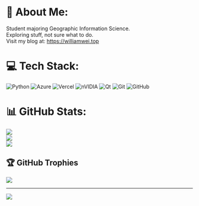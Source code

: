 # 💫 About Me:
Student majoring Geographic Information Science.<br>Exploring stuff, not sure what to do.<br>Visit my blog at: https://williamwei.top


# 💻 Tech Stack:
![Python](https://img.shields.io/badge/python-3670A0?style=for-the-badge&logo=python&logoColor=ffdd54) ![Azure](https://img.shields.io/badge/azure-%230072C6.svg?style=for-the-badge&logo=microsoftazure&logoColor=white) ![Vercel](https://img.shields.io/badge/vercel-%23000000.svg?style=for-the-badge&logo=vercel&logoColor=white) ![nVIDIA](https://img.shields.io/badge/cuda-000000.svg?style=for-the-badge&logo=nVIDIA&logoColor=green) ![Qt](https://img.shields.io/badge/Qt-%23217346.svg?style=for-the-badge&logo=Qt&logoColor=white) ![Git](https://img.shields.io/badge/git-%23F05033.svg?style=for-the-badge&logo=git&logoColor=white) ![GitHub](https://img.shields.io/badge/github-%23121011.svg?style=for-the-badge&logo=github&logoColor=white)
# 📊 GitHub Stats:
![](https://github-readme-stats.vercel.app/api?username=WiIIiamWei&theme=transparent&hide_border=true&include_all_commits=false&count_private=false)<br/>
![](https://github-readme-streak-stats.herokuapp.com/?user=WiIIiamWei&theme=transparent&hide_border=true)<br/>
![](https://github-readme-stats.vercel.app/api/top-langs/?username=WiIIiamWei&theme=transparent&hide_border=true&include_all_commits=false&count_private=false&layout=compact)

## 🏆 GitHub Trophies
![](https://github-profile-trophy.vercel.app/?username=WiIIiamWei&theme=transparent&no-frame=true&no-bg=true&margin-w=4)

---
[![](https://visitcount.itsvg.in/api?id=WiIIiamWei&icon=0&color=1)](https://visitcount.itsvg.in)

<!-- Proudly created with GPRM ( https://gprm.itsvg.in ) -->

